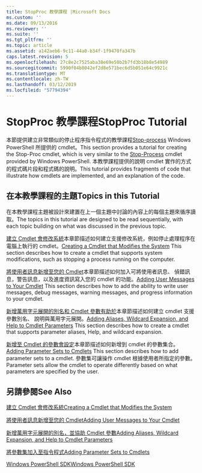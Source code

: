 ```yaml
---
title: StopProc 教學課程 |Microsoft Docs
ms.custom: ''
ms.date: 09/13/2016
ms.reviewer: ''
ms.suite: ''
ms.tgt_pltfrm: ''
ms.topic: article
ms.assetid: a142aeb6-9c11-44a0-b34f-1f9470fa347b
caps.latest.revision: 5
ms.openlocfilehash: 27c8e2c7525aba38e69e50b2b7fd3b18b8e54989
ms.sourcegitcommit: 5990f04b8042ef2d8e571bec6d5b051e64c9921c
ms.translationtype: MT
ms.contentlocale: zh-TW
ms.lasthandoff: 03/12/2019
ms.locfileid: "57794394"
---
```

# <a name="stopproc-tutorial"></a><span data-ttu-id="dc3b7-102">StopProc 教學課程</span><span class="sxs-lookup"><span data-stu-id="dc3b7-102">StopProc Tutorial</span></span>

<span data-ttu-id="dc3b7-103">本節提供建立非常類似的停止程序指令程式的教學課程[Stop-process](/powershell/module/Microsoft.PowerShell.Management/Stop-Process) Windows PowerShell 所提供的 cmdlet。</span><span class="sxs-lookup"><span data-stu-id="dc3b7-103">This section provides a tutorial for creating the Stop-Proc cmdlet, which is very similar to the [Stop-Process](/powershell/module/Microsoft.PowerShell.Management/Stop-Process) cmdlet provided by Windows PowerShell.</span></span> <span data-ttu-id="dc3b7-104">本教學課程提供的說明 cmdlet 實作的方式的程式碼片段和程式碼的說明。</span><span class="sxs-lookup"><span data-stu-id="dc3b7-104">This tutorial provides fragments of code that illustrate how cmdlets are implemented, and an explanation of the code.</span></span>

## <a name="topics-in-this-tutorial"></a><span data-ttu-id="dc3b7-105">在本教學課程的主題</span><span class="sxs-lookup"><span data-stu-id="dc3b7-105">Topics in this Tutorial</span></span>

<span data-ttu-id="dc3b7-106">在本教學課程主題被設計來建置在上一個主題中討論的內容上的每個主題來循序讀取。</span><span class="sxs-lookup"><span data-stu-id="dc3b7-106">The topics in this tutorial are designed to be read sequentially, with each topic building on what was discussed in the previous topic.</span></span>

<span data-ttu-id="dc3b7-107">[建立 Cmdlet 會修改系統](./creating-a-cmdlet-that-modifies-the-system.md)本章節描述如何建立支援修改系統，例如停止處理程序在電腦上執行的 cmdlet。</span><span class="sxs-lookup"><span data-stu-id="dc3b7-107">[Creating a Cmdlet that Modifies the System](./creating-a-cmdlet-that-modifies-the-system.md) This section describes how to create a cmdlet that supports system modifications, such as stopping a process running on the computer.</span></span>

<span data-ttu-id="dc3b7-108">[將使用者訊息新增至您的 Cmdlet](./adding-user-messages-to-your-cmdlet.md)本章節描述如何加入可將使用者訊息、 偵錯訊息，警告訊息，以及進度資訊寫入您的 cmdlet 的功能。</span><span class="sxs-lookup"><span data-stu-id="dc3b7-108">[Adding User Messages to Your Cmdlet](./adding-user-messages-to-your-cmdlet.md) This section describes how to add the ability to write user messages, debug messages, warning messages, and progress information to your cmdlet.</span></span>

<span data-ttu-id="dc3b7-109">[新增萬用字元展開的別名和 Cmdlet 參數有助於](./adding-aliases-wildcard-expansion-and-help-to-cmdlet-parameters.md)本章節描述如何建立 cmdlet 支援參數別名、 說明與萬用字元展開。</span><span class="sxs-lookup"><span data-stu-id="dc3b7-109">[Adding Aliases, Wildcard Expansion, and Help to Cmdlet Parameters](./adding-aliases-wildcard-expansion-and-help-to-cmdlet-parameters.md) This section describes how to create a cmdlet that supports parameter aliases, Help, and wildcard expansion.</span></span>

<span data-ttu-id="dc3b7-110">[新增至 Cmdlet 的參數會設定](./adding-parameter-sets-to-a-cmdlet.md)本章節描述如何新增到 cmdlet 的參數集合。</span><span class="sxs-lookup"><span data-stu-id="dc3b7-110">[Adding Parameter Sets to Cmdlets](./adding-parameter-sets-to-a-cmdlet.md) This section describes how to add parameter sets to a cmdlet.</span></span> <span data-ttu-id="dc3b7-111">參數集可讓操作 cmdlet 根據使用者所指定的參數。</span><span class="sxs-lookup"><span data-stu-id="dc3b7-111">Parameter sets allow the cmdlet to operate differently based on what parameters are specified by the user.</span></span>

## <a name="see-also"></a><span data-ttu-id="dc3b7-112">另請參閱</span><span class="sxs-lookup"><span data-stu-id="dc3b7-112">See Also</span></span>

[<span data-ttu-id="dc3b7-113">建立 Cmdlet 會修改系統</span><span class="sxs-lookup"><span data-stu-id="dc3b7-113">Creating a Cmdlet that Modifies the System</span></span>](./creating-a-cmdlet-that-modifies-the-system.md)

[<span data-ttu-id="dc3b7-114">將使用者訊息新增至您的 Cmdlet</span><span class="sxs-lookup"><span data-stu-id="dc3b7-114">Adding User Messages to Your Cmdlet</span></span>](./adding-user-messages-to-your-cmdlet.md)

[<span data-ttu-id="dc3b7-115">新增萬用字元展開的別名，並協助 Cmdlet 參數</span><span class="sxs-lookup"><span data-stu-id="dc3b7-115">Adding Aliases, Wildcard Expansion, and Help to Cmdlet Parameters</span></span>](./adding-aliases-wildcard-expansion-and-help-to-cmdlet-parameters.md)

[<span data-ttu-id="dc3b7-116">將參數集加入至指令程式</span><span class="sxs-lookup"><span data-stu-id="dc3b7-116">Adding Parameter Sets to Cmdlets</span></span>](./adding-parameter-sets-to-a-cmdlet.md)

[<span data-ttu-id="dc3b7-117">Windows PowerShell SDK</span><span class="sxs-lookup"><span data-stu-id="dc3b7-117">Windows PowerShell SDK</span></span>](../windows-powershell-reference.md)
